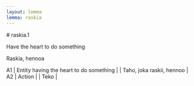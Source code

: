 ```yaml
---
layout: lemma
lemma: raskia
---
```


<div class="sense">
# <span class="sensename">raskia.1</span>

<span class="description">Have the heart to do something</span>

<span class="description">Raskia, hennoa</span>

A1 | Entity having the heart to do something |   | Taho, joka raskii, hennoo |  
A2 | Action |   | Teko |  

</div>

